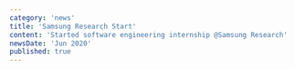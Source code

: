 ```yaml
---
category: 'news'
title: 'Samsung Research Start'
content: 'Started software engineering internship @Samsung Research'
newsDate: 'Jun 2020'
published: true
---
```


